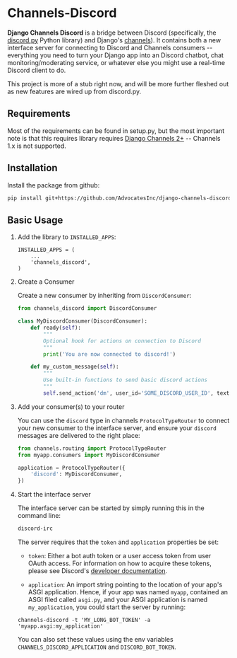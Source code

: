 # Channels-Discord

**Django Channels Discord** is a bridge between Discord (specifically, the [discord.py](https://github.com/Rapptz/discord.py) Python library) and Django's [channels](https://github.com/django/channels)).  It contains both a new interface server for connecting to Discord and Channels consumers -- everything you need to turn your Django app into an Discord chatbot, chat monitoring/moderating service, or whatever else you might use a real-time Discord client to do.

This project is more of a stub right now, and will be more further fleshed out as new features are wired up from discord.py.

## Requirements

Most of the requirements can be found in setup.py, but the most important note is that this requires library requires [Django Channels 2+](https://channels.readthedocs.io/en/latest/) -- Channels 1.x is not supported.

## Installation

Install the package from github:

```bash
pip install git+https://github.com/AdvocatesInc/django-channels-discord.git@0.1
```

## Basic Usage

1. Add the library to `INSTALLED_APPS`:

    ```
    INSTALLED_APPS = (
        ...
        'channels_discord',
    )
    ```

2. Create a Consumer

    Create a new consumer by inheriting from `DiscordConsumer`:

    ```python
    from channels_discord import DiscordConsumer

    class MyDiscordConsumer(DiscordConsumer):
        def ready(self):
            """
            Optional hook for actions on connection to Discord
            """
            print('You are now connected to discord!')

        def my_custom_message(self):
            """
            Use built-in functions to send basic discord actions
            """
            self.send_action('dm', user_id='SOME_DISCORD_USER_ID', text='your message')
    ```

3. Add your consumer(s) to your router

    You can use the `discord` type in channels `ProtocolTypeRouter` to connect your new consumer to the interface server, and ensure your `discord` messages are delivered to the right place:

    ```python
    from channels.routing import ProtocolTypeRouter
    from myapp.consumers import MyDiscordConsumer

    application = ProtocolTypeRouter({
        'discord': MyDiscordConsumer,
    })
    ```

4. Start the interface server

    The interface server can be started by simply running this in the command line:

    ```bash
    discord-irc
    ```

    The server requires that the `token` and `application` properties be set:

    - `token`: Either a bot auth token or a user access token from user OAuth access. For information on how to acquire these tokens, please see Discord's [developer documentation](https://discordapp.com/developers/docs/topics/oauth2).

    - `application`: An import string pointing to the location of your app's ASGI application. Hence, if your app was named `myapp`, contained an ASGI filed called `asgi.py`, and your ASGI application is named `my_application`, you could start the server by running:

    ```
    channels-discord -t 'MY_LONG_BOT_TOKEN' -a 'myapp.asgi:my_application'
    ```

    You can also set these values using the env variables `CHANNELS_DISCORD_APPLICATION` and `DISCORD_BOT_TOKEN`.
